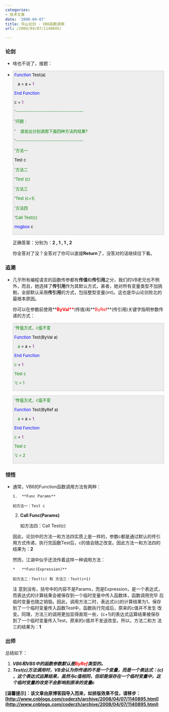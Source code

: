 ```yaml
---
categories:
- 技术文章
date: '2008-04-07'
title: 华山论剑 - VB6函数调用
url: /2008/04/07/1140895/

---
```



### 论剑

*   啥也不说了，接题：
*   <div style="border: 1px solid #cccccc; padding: 4px 5px 4px 4px; background-color: #eeeeee; font-size: 13px; width: 98%;"><span style="color: #0000ff;">Function</span><span style="color: #000000;">&nbsp;Test(a)

    &nbsp;&nbsp;&nbsp;a&nbsp;</span><span style="color: #000000;">=</span><span style="color: #000000;">&nbsp;a </span><span style="color: #000000;">+</span><span style="color: #000000;">&nbsp;</span><span style="color: #800080;">1</span><span style="color: #000000;">

    </span><span style="color: #0000ff;">End&nbsp;Function</span><span style="color: #000000;">

    c&nbsp;</span><span style="color: #000000;">=</span><span style="color: #000000;">&nbsp;</span><span style="color: #800080;">1</span><span style="color: #000000;">

    </span><span style="color: #008000;">'</span><span style="color: #008000;">------------------------------------</span><span style="color: #008000;">

    '</span><span style="color: #008000;">问题：</span><span style="color: #008000;">

    '</span><span style="color: #008000;">&nbsp;&nbsp;&nbsp;&nbsp;请说出分别调用下面四种方法的结果?</span><span style="color: #008000;">

    '</span><span style="color: #008000;">------------------------------------</span><span style="color: #008000;">

    '</span><span style="color: #008000;">方法一</span><span style="color: #008000;">

    </span><span style="color: #000000;">Test&nbsp;c

    </span><span style="color: #008000;">'</span><span style="color: #008000;">方法二</span><span style="color: #008000;">

    '</span><span style="color: #008000;">Test&nbsp;(c)</span><span style="color: #008000;">

    </span><span style="color: #000000;">

    </span><span style="color: #008000;">'</span><span style="color: #008000;">方法三</span><span style="color: #008000;">

    '</span><span style="color: #008000;">Test&nbsp;(c+1)</span><span style="color: #008000;">

    </span><span style="color: #000000;">

    </span><span style="color: #008000;">'</span><span style="color: #008000;">方法四</span><span style="color: #008000;">

    '</span><span style="color: #008000;">Call&nbsp;Test(c)</span><span style="color: #008000;">

    </span><span style="color: #000000;">

    </span><span style="color: #0000ff;">msgbox</span><span style="color: #000000;">&nbsp;c

    </span></div>

    正确答案：分别为：**2 , 1 , 1 , 2**

    你全答对了没？全答对了你可以直接**Return**了，没答对的话继续往下看。

### 追溯

*   几乎所有编程语言的函数传参都有**传值**和**传引用**之分，我们的VB老兄也不例外，而且，她选择了**传引用**作为其默认方式，甚者，她对所有变量类型不加挑剔，全部默认采用**传引用**的方式，包括整型变量(int)。这也是华山论剑败北的最根本原因。

    你可以在参数前使用**<span style="color: red;"><strong>ByVal**</span></strong>(传值)和**<span style="color: red;">ByRef</span>**(传引用)关键字指明参数传递的方式：
    <div style="border: 1px solid #cccccc; padding: 4px 5px 4px 4px; background-color: #eeeeee; font-size: 13px; width: 98%;"><span style="color: #008000;">'</span><span style="color: #008000;">传值方式，c值不变</span><span style="color: #008000;">

    </span><span style="color: #0000ff;">Function</span><span style="color: #000000;">&nbsp;Test(ByVal&nbsp;a)

    &nbsp;&nbsp;&nbsp;a&nbsp;</span><span style="color: #000000;">=</span><span style="color: #000000;">&nbsp;a&nbsp;</span><span style="color: #000000;">+</span><span style="color: #000000;">&nbsp;</span><span style="color: #800080;">1</span><span style="color: #000000;">

    </span><span style="color: #0000ff;">End&nbsp;Function</span><span style="color: #000000;">

    c&nbsp;</span><span style="color: #000000;">=</span><span style="color: #000000;">&nbsp;</span><span style="color: #800080;">1</span><span style="color: #000000;">

    Test&nbsp;c

    </span><span style="color: #008000;">'</span><span style="color: #008000;">c&nbsp;=&nbsp;1</span></div>

    <div style="border: 1px solid #cccccc; padding: 4px 5px 4px 4px; background-color: #eeeeee; font-size: 13px; width: 98%;"><span style="color: #008000;">'</span><span style="color: #008000;">传值方式，c值不变</span><span style="color: #008000;">

    </span><span style="color: #0000ff;">Function</span><span style="color: #000000;">&nbsp;Test(ByRef a)

    &nbsp;&nbsp;&nbsp;a&nbsp;</span><span style="color: #000000;">=</span><span style="color: #000000;">&nbsp;a&nbsp;</span><span style="color: #000000;">+</span><span style="color: #000000;">&nbsp;</span><span style="color: #800080;">1</span><span style="color: #000000;">

    </span><span style="color: #0000ff;">End&nbsp;Function</span><span style="color: #000000;">

    c&nbsp;</span><span style="color: #000000;">=</span><span style="color: #000000;">&nbsp;</span><span style="color: #800080;">1</span><span style="color: #000000;">

    Test&nbsp;c

    </span><span style="color: #008000;">'</span><span style="color: #008000;">c&nbsp;= 2

    </span></div>

### 领悟

*   通常，VB6的Function函数调用方法有两种：

        1.  **Func Params**

        如方法一：Test c
    2.  **Call Func(Params)**

        如方法四：Call Test(c)

    因此，论剑中的方法一和方法四实质上是一样的，参数c都是通过默认的传引用方式传递，执行完函数Test后，c的值会随之改变。因此方法一和方法四的结果为：**2**

    然而，江湖中似乎还流传着这样一种调用方法：

        *   **Func(Expression)**

        如方法二：Test(c) 和 方法三：Test(c+1)

    注
    意到没有，括号中的内容不是Params，而是Expression，是一个表达式，而表达式的计算结果会被保存到一个临时变量中传入函数体，函数调用完毕
    后临时变量也随之销毁。因此，调用方法二时，表达式(c)的计算结果为1，保存到了一个临时变量传入函数Test中，函数执行完成后，原来的c值并不发生
    改变。同理，方法三的调用更加显得直观一些，(c+1)的表达式运算结果被保存到了一个临时变量传入Test，原来的c值并不发送改变。所以，方法二和方
    法三的结果为：**1**

### 出师

总结如下：

1.  _**VB6和VBS中的函数参数默认是<span style="color: red;">ByRef</span>类型的。**_
2.  _**Test(c)方法调用时，VB会认为你传递的不是一个变量，而是一个表达式：(c) ，这个表达式运算结果，虽然与c值相同，但却是保存在一个临时变量中，这个临时变量的改变不会影响到原来的变量c**_

**[温馨提示]：该文章由原博客园导入而来，如排版效果不佳，请移步：[http://www.cnblogs.com/coderzh/archive/2008/04/07/1140895.html](http://www.cnblogs.com/coderzh/archive/2008/04/07/1140895.html)**